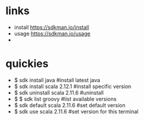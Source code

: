 # links
  - install https://sdkman.io/install
  - usage https://sdkman.io/usage
  - 
  
  
# quickies 
  - $ sdk install java #install latest java
  - $ sdk install scala 2.12.1 #install specific version
  - $ sdk uninstall scala 2.11.6 #uninstall
  - $ $ sdk list groovy #list available versions
  - $ sdk default scala 2.11.6 #set default version 
  - $ sdk use scala 2.11.6 #set version for this terminal
